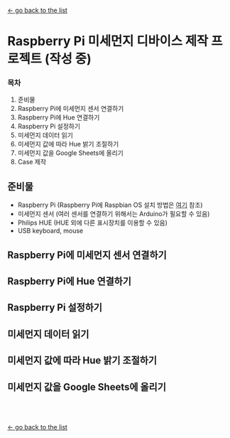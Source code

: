 [← go back to the list](https://HandongHCI.github.io/Tutorials)

# Raspberry Pi 미세먼지 디바이스 제작 프로젝트 (작성 중)
### 목차
1. 준비물
1. Raspberry Pi에 미세먼지 센서 연결하기
1. Raspberry Pi에 Hue 연결하기
1. Raspberry Pi 설정하기
1. 미세먼지 데이터 읽기
1. 미세먼지 값에 따라 Hue 밝기 조절하기
1. 미세먼지 값을 Google Sheets에 올리기
1. Case 제작

## 준비물
- Raspberry Pi (Raspberry Pi에 Raspbian OS 설치 방법은 [여기](Raspbian.md) 참조)
- 미세먼지 센서 (여러 센서를 연결하기 위해서는 Arduino가 필요할 수 있음)
- Philips HUE (HUE 외에 다른 표시장치를 이용할 수 있음)
- USB keyboard, mouse

## Raspberry Pi에 미세먼지 센서 연결하기

## Raspberry Pi에 Hue 연결하기

## Raspberry Pi 설정하기

## 미세먼지 데이터 읽기

## 미세먼지 값에 따라 Hue 밝기 조절하기

## 미세먼지 값을 Google Sheets에 올리기

<br><br><br>
[← go back to the list](https://HandongHCI.github.io/Tutorials)
